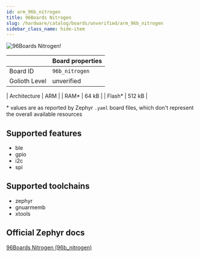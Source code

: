 ```yaml
---
id: arm_96b_nitrogen
title: 96Boards Nitrogen
slug: /hardware/catalog/boards/unverified/arm_96b_nitrogen
sidebar_class_name: hide-item
---
```


[//]: # (This is an auto-generated file, do not edit! Changes to it will be lost upon re-generation)

![96Boards Nitrogen!](/img/boards/arm/96b_nitrogen.png "96Boards Nitrogen")

|                | Board properties     |
| -------------  | -------------------- |
| Board ID       | `96b_nitrogen` |
| Golioth Level  | unverified       |

| Architecture   | ARM |
| RAM*           | 64 kB |
| Flash*         | 512 kB |

\* values are as reported by Zephyr `.yaml` board files, which don't represent the overall available resources



## Supported features

* ble
* gpio
* i2c
* spi

## Supported toolchains

* zephyr
* gnuarmemb
* xtools

## Official Zephyr docs

[96Boards Nitrogen (96b_nitrogen)](https://docs.zephyrproject.org/latest/boards/arm/96b_nitrogen/doc/index.html)
